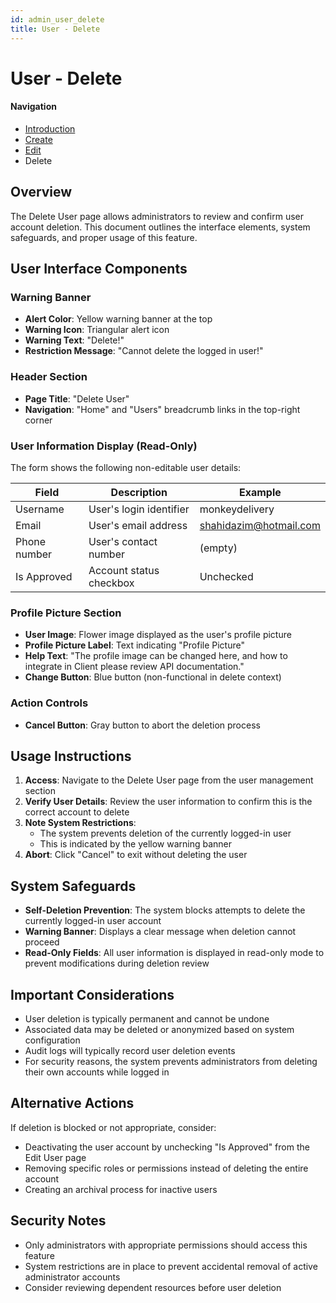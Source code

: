 ```yaml
---
id: admin_user_delete
title: User - Delete
---
```


# User - Delete

#### Navigation
- [Introduction](Users.md)
- [Create](UserCreate.md)
- [Edit](UserEdit.md)
- Delete

## Overview
The Delete User page allows administrators to review and confirm user account deletion. This document outlines the interface elements, system safeguards, and proper usage of this feature.

## User Interface Components

### Warning Banner
- **Alert Color**: Yellow warning banner at the top
- **Warning Icon**: Triangular alert icon
- **Warning Text**: "Delete!"
- **Restriction Message**: "Cannot delete the logged in user!"

### Header Section
- **Page Title**: "Delete User"
- **Navigation**: "Home" and "Users" breadcrumb links in the top-right corner

### User Information Display (Read-Only)
The form shows the following non-editable user details:

| Field | Description | Example |
|-------|-------------|---------|
| Username | User's login identifier | monkeydelivery |
| Email | User's email address | shahidazim@hotmail.com |
| Phone number | User's contact number | (empty) |
| Is Approved | Account status checkbox | Unchecked |

### Profile Picture Section
- **User Image**: Flower image displayed as the user's profile picture
- **Profile Picture Label**: Text indicating "Profile Picture"
- **Help Text**: "The profile image can be changed here, and how to integrate in Client please review API documentation."
- **Change Button**: Blue button (non-functional in delete context)

### Action Controls
- **Cancel Button**: Gray button to abort the deletion process

## Usage Instructions

1. **Access**: Navigate to the Delete User page from the user management section
2. **Verify User Details**: Review the user information to confirm this is the correct account to delete
3. **Note System Restrictions**: 
   - The system prevents deletion of the currently logged-in user
   - This is indicated by the yellow warning banner
4. **Abort**: Click "Cancel" to exit without deleting the user

## System Safeguards

- **Self-Deletion Prevention**: The system blocks attempts to delete the currently logged-in user account
- **Warning Banner**: Displays a clear message when deletion cannot proceed
- **Read-Only Fields**: All user information is displayed in read-only mode to prevent modifications during deletion review

## Important Considerations

- User deletion is typically permanent and cannot be undone
- Associated data may be deleted or anonymized based on system configuration
- Audit logs will typically record user deletion events
- For security reasons, the system prevents administrators from deleting their own accounts while logged in

## Alternative Actions

If deletion is blocked or not appropriate, consider:
- Deactivating the user account by unchecking "Is Approved" from the Edit User page
- Removing specific roles or permissions instead of deleting the entire account
- Creating an archival process for inactive users

## Security Notes

- Only administrators with appropriate permissions should access this feature
- System restrictions are in place to prevent accidental removal of active administrator accounts
- Consider reviewing dependent resources before user deletion
